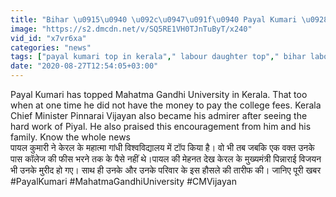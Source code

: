 ```yaml
---
title: "Bihar \u0915\u0940 \u092c\u0947\u091f\u0940 Payal Kumari \u0928\u0947 Kerala \u092e\u0947\u0902 \u0932\u0939\u0930\u093e\u092f\u093e \u092a\u0930\u091a\u092e, CM \u0928\u0947 \u0915\u0940 \u0924\u093e\u0930\u0940\u092b \u0964 \u0935\u0928\u0907\u0902\u0921\u093f\u092f\u093e \u0939\u093f\u0902\u0926\u0940"
image: "https://s2.dmcdn.net/v/SQ5RE1VH0TJnTuByT/x240"
vid_id: "x7vr6xa"
categories: "news"
tags: ["payal kumari top in kerala"," labour daughter top"," bihar labour daughter"]
date: "2020-08-27T12:54:05+03:00"
---
```

Payal Kumari has topped Mahatma Gandhi University in Kerala. That too when at one time he did not have the money to pay the college fees. Kerala Chief Minister Pinnarai Vijayan also became his admirer after seeing the hard work of Piyal. He also praised this encouragement from him and his family. Know the whole news    <br>पायल कुमारी ने केरल के महात्मा गांधी विश्वविद्यालय में टॉप किया है।  वो भी तब जबकि एक वक्त उनके पास कॉलेज की फीस भरने तक के पैसे नहीं थे।पायल की मेहनत देख केरल के मुख्यमंत्री पिन्नाराई विजयन भी उनके मुरीद हो गए। साथ ही उनके और उनके परिवार के इस हौसले की तारीफ की। जानिए पूरी खबर    <br>#PayalKumari #MahatmaGandhiUniversity #CMVijayan
